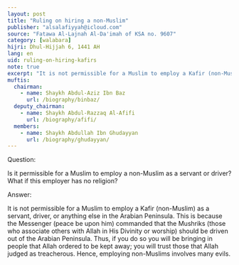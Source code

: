 ```yaml
---
layout: post
title: "Ruling on hiring a non-Muslim"
publisher: "alsalafiyyah@icloud.com"
source: "Fatawa Al-Lajnah Al-Da'imah of KSA no. 9607"
category: [walabara]
hijri: Dhul-Hijjah 6, 1441 AH
lang: en
uid: ruling-on-hiring-kafirs
note: true
excerpt: "It is not permissible for a Muslim to employ a Kafir (non-Muslim) as a servant, driver, or anything else in the Arabian Peninsula."
muftis:
  chairman: 
    - name: Shaykh Abdul-Aziz Ibn Baz
      url: /biography/binbaz/
  deputy_chairman:
    - name: Shaykh Abdul-Razzaq Al-Afifi
      url: /biography/afifi/
  members: 
    - name: Shaykh Abdullah Ibn Ghudayyan
      url: /biography/ghudayyan/
---
```


Question: 
 
Is it permissible for a Muslim to employ a non-Muslim as a servant or driver? What if this employer has no religion?

Answer:

It is not permissible for a Muslim to employ a Kafir (non-Muslim) as a servant, driver, or anything else in the Arabian Peninsula. This is because the Messenger (peace be upon him) commanded that the Mushriks (those who associate others with Allah in His Divinity or worship) should be driven out of the Arabian Peninsula. Thus, if you do so you will be bringing in people that Allah ordered to be kept away; you will trust those that Allah judged as treacherous. Hence, employing non-Muslims involves many evils.
